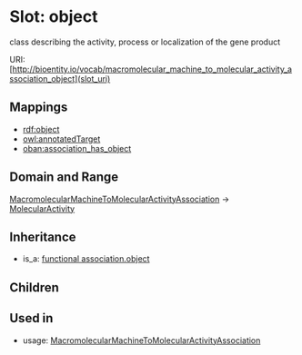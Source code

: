 # Slot: object


class describing the activity, process or localization of the gene product

URI: [http://bioentity.io/vocab/macromolecular_machine_to_molecular_activity_association_object](slot_uri)
## Mappings

 * [rdf:object](http://purl.obolibrary.org/obo/rdf_object)
 * [owl:annotatedTarget](http://purl.obolibrary.org/obo/owl_annotatedTarget)
 * [oban:association_has_object](http://purl.obolibrary.org/obo/oban_association_has_object)
## Domain and Range

[MacromolecularMachineToMolecularActivityAssociation](MacromolecularMachineToMolecularActivityAssociation.md) -> [MolecularActivity](MolecularActivity.md)
## Inheritance

 *  is_a: [functional association.object](functional_association_object.md)
## Children

## Used in

 *  usage: [MacromolecularMachineToMolecularActivityAssociation](MacromolecularMachineToMolecularActivityAssociation.md)
